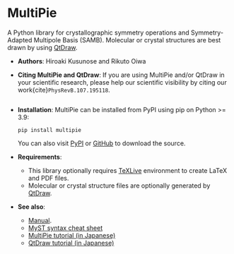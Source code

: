# MultiPie

A Python library for crystallographic symmetry operations and Symmetry-Adapted Multipole Basis (SAMB).
Molecular or crystal structures are best drawn by using [QtDraw](https://github.com/CMT-MU/QtDraw).

- **Authors**: Hiroaki Kusunose and Rikuto Oiwa

- **Citing MultiPie and QtDraw**: If you are using MultiPie and/or QtDraw in your scientific research, please help our scientific visibility by citing our work{cite}`PhysRevB.107.195118`.
    ```{bibliography}
    ```

- **Installation**: MultiPie can be installed from PyPI using pip on Python >= 3.9:
    ```
    pip install multipie
    ```
    You can also visit
    [PyPI](https://pypi.org/project/multipie/) or [GitHub](https://github.com/CMT-MU/MultiPie) to download the source.

- **Requirements**:
  - This library optionally requires [TeXLive](https://www.tug.org/texlive/) environment to create LaTeX and PDF files.
  - Molecular or crystal structure files are optionally generated by [QtDraw](https://github.com/CMT-MU/QtDraw).

- **See also**:
  - [Manual](https://github.com/CMT-MU/QtDraw/blob/main/docs/manual.pdf).
  - [MyST syntax cheat sheet](https://jupyterbook.org/en/stable/reference/cheatsheet.html)
  - [MultiPie tutorial (in Japanese)](https://cmt-mu.github.io/MultiPieTutorial/)
  - [QtDraw tutorial (in Japanese)](https://cmt-mu.github.io/QtDrawTutorial/)

